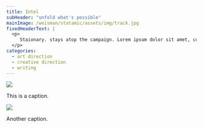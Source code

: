 ```yaml
---
title: Intel
subHeader: "unfold what's possible"
mainImage: /weisman/statamic/assets/img/track.jpg
fixedHeaderText: |
  <p>
  	 Staionary. stays atop the campaign. Lorem ipsum dolor sit amet, consectetuer adipiscing elit, Ut wisi enim ad minim veniam, quis nostrud exerci tation ullamcorper suscipit lobortis nisl ut aliquip ex ea commodo consequat.
  </p>
categories:
  - art direction
  - creative direction
  - writing
---
```

<p>
	<img src="/weisman/statamic/assets/img/track-20140421135726.jpg">
</p>
<p>
	         This is a caption.
</p>
<p>
	<img src="/weisman/statamic/assets/img/bed.jpg">
</p>
<p>
	  Another caption.
</p>